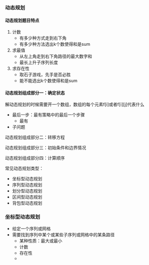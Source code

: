 ### 动态规划



#### 动态规划题目特点

1. 计数
   - 有多少种方式走到右下角
   - 有多少种方法选出k个数使得和是sum
2. 求最值
   - 从左上角走到右下角路径的最大数字和
   - 最长上升子序列长度
3. 求存在性
   - 取石子游戏，先手是否必胜
   - 能不能选出k个数使得和是sum



#### 动态规划组成部分一：确定状态

​		解动态规划的时候需要开一个数组，数组的每个元素f[i]或者f[i][j]代表什么

- 最后一步：最有策略中的最后一个步骤
  - 最有
- 子问题

动态规划组成部分二：转移方程

动态规划组成部分三：初始条件和边界情况

动态规划组成部分四：计算顺序



常见动态规划类型：

- 坐标型动态规划
- 序列型动态规划
- 划分型动态规划
- 区间型动态规划
- 背包型动态规划



### 坐标型动态规划

- 给定一个序列或网格
- 需要找到序列中某个或某些子序列或网格中的某条路径
  - 某种性质：最大或最小
  - 计数
  - 存在性
  - 